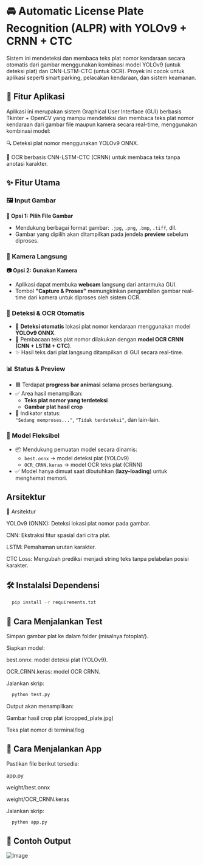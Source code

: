 
# 🚘 Automatic License Plate Recognition (ALPR) with YOLOv9 + CRNN + CTC

Sistem ini mendeteksi dan membaca teks plat nomor kendaraan secara otomatis dari gambar menggunakan kombinasi model YOLOv9 (untuk deteksi plat) dan CNN-LSTM-CTC (untuk OCR). Proyek ini cocok untuk aplikasi seperti smart parking, pelacakan kendaraan, dan sistem keamanan.


## 📌 Fitur Aplikasi 

Aplikasi ini merupakan sistem Graphical User Interface (GUI) berbasis Tkinter + OpenCV yang mampu mendeteksi dan membaca teks plat nomor kendaraan dari gambar file maupun kamera secara real-time, menggunakan kombinasi model:

🔍 Deteksi plat nomor menggunakan YOLOv9 ONNX.

🧠 OCR berbasis CNN-LSTM-CTC (CRNN) untuk membaca teks tanpa anotasi karakter.

## ✨ Fitur Utama

### 🖼️ Input Gambar
**📁 Opsi 1: Pilih File Gambar**
- Mendukung berbagai format gambar: `.jpg`, `.png`, `.bmp`, `.tiff`, dll.
- Gambar yang dipilih akan ditampilkan pada jendela **preview** sebelum diproses.



### 📸 Kamera Langsung
**📷 Opsi 2: Gunakan Kamera**
- Aplikasi dapat membuka **webcam** langsung dari antarmuka GUI.
- Tombol **"Capture & Proses"** memungkinkan pengambilan gambar real-time dari kamera untuk diproses oleh sistem OCR.



### 🧠 Deteksi & OCR Otomatis
- 🔎 **Deteksi otomatis** lokasi plat nomor kendaraan menggunakan model **YOLOv9 ONNX**.
- 🧾 Pembacaan teks plat nomor dilakukan dengan **model OCR CRNN (CNN + LSTM + CTC)**.
- ✨ Hasil teks dari plat langsung ditampilkan di GUI secara real-time.



### 📊 Status & Preview
- 🟦 Terdapat **progress bar animasi** selama proses berlangsung.
- ✅ Area hasil menampilkan:
  - **Teks plat nomor yang terdeteksi**
  - **Gambar plat hasil crop**
- 📡 Indikator status:  
  `"Sedang memproses..."`, `"Tidak terdeteksi"`, dan lain-lain.


### 💾 Model Fleksibel
- 📦 Mendukung pemuatan model secara dinamis:
  - `best.onnx` → model deteksi plat (YOLOv9)
  - `OCR_CRNN.keras` → model OCR teks plat (CRNN)
- ✅ Model hanya dimuat saat dibutuhkan (**lazy-loading**) untuk menghemat memori.




## Arsitektur

🧩 Arsitektur

YOLOv9 (ONNX): Deteksi lokasi plat nomor pada gambar.

CNN: Ekstraksi fitur spasial dari citra plat.

LSTM: Pemahaman urutan karakter.

CTC Loss: Mengubah prediksi menjadi string teks tanpa pelabelan posisi karakter.
## 🛠️ Instalalsi Dependensi

```bash
  pip install -r requirements.txt

```
    
## 🚀 Cara Menjalankan Test
Simpan gambar plat ke dalam folder (misalnya fotoplat/).

Siapkan model:

best.onnx: model deteksi plat (YOLOv9).

OCR_CRNN.keras: model OCR CRNN.

Jalankan skrip:
```bash
  python test.py

```
Output akan menampilkan:

Gambar hasil crop plat (cropped_plate.jpg)

Teks plat nomor di terminal/log

## 🚀 Cara Menjalankan App

Pastikan file berikut tersedia:

app.py

weight/best.onnx

weight/OCR_CRNN.keras

Jalankan skrip:
```bash
  python app.py

```




## 📌 Contoh Output
![Image](https://github.com/user-attachments/assets/cd270f32-081d-461b-8dbd-fd2b38211d36)

